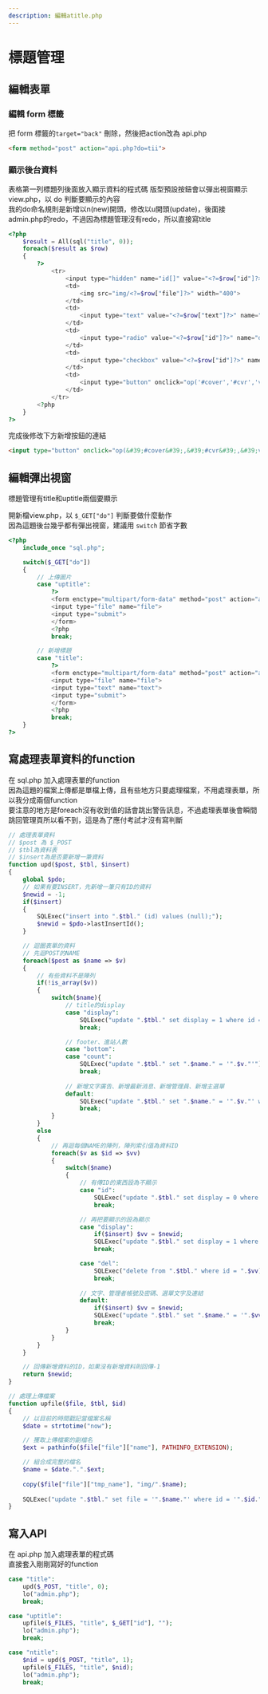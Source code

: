 ```yaml
---
description: 編輯atitle.php
---
```


# 標題管理

## 編輯表單

### 編輯 form 標籤

把 form 標籤的`target="back"` 刪除，然後把action改為 api.php

```html
<form method="post" action="api.php?do=tii">
```

### 顯示後台資料

表格第一列標題列後面放入顯示資料的程式碼
版型預設按鈕會以彈出視窗顯示 view.php，以 do 判斷要顯示的內容  
我的do命名規則是新增以n(new)開頭，修改以u開頭(update)，後面接admin.php的redo，不過因為標題管理沒有redo，所以直接寫title
```php
<?php
	$result = All(sql("title", 0));
	foreach($result as $row)
	{
		?>
			<tr>
				<input type="hidden" name="id[]" value="<?=$row["id"]?>">
				<td>
					<img src="img/<?=$row["file"]?>" width="400">
				</td>
				<td>
					<input type="text" value="<?=$row["text"]?>" name="text[<?=$row["id"]?>]">
				</td>
				<td>
					<input type="radio" value="<?=$row["id"]?>" name="display" <?=($row["display"])?"checked":""?>>
				</td>
				<td>
					<input type="checkbox" value="<?=$row["id"]?>" name="del[]">
				</td>
				<td>
					<input type="button" onclick="op('#cover','#cvr','view.php?do=uptitle&id=<?=$row["id"]?>')" value="更新圖片">
				</td>
			</tr>
		<?php
	}
?>
```
完成後修改下方新增按鈕的連結  

```html
<input type="button" onclick="op(&#39;#cover&#39;,&#39;#cvr&#39;,&#39;view.php?do=ntitle&#39;)" value="新增網站標題圖片">
```

## 編輯彈出視窗
標題管理有title和uptitle兩個要顯示

開新檔view.php，以 `$_GET["do"]` 判斷要做什麼動作  
因為這題後台幾乎都有彈出視窗，建議用 `switch` 節省字數

```php
<?php
	include_once "sql.php";

	switch($_GET["do"])
	{
		// 上傳圖片
		case "uptitle":
			?>
			<form enctype="multipart/form-data" method="post" action="api.php?do=uptitle&id=<?=$_GET["id"]?>">
			<input type="file" name="file">
			<input type="submit">
			</form>
			<?php
			break;

		// 新增標題
		case "title":
			?>
			<form enctype="multipart/form-data" method="post" action="api.php?do=ntitle">
			<input type="file" name="file">
			<input type="text" name="text">
			<input type="submit">
			</form>
			<?php
			break;
	}
?>
```

## 寫處理表單資料的function

在 sql.php 加入處理表單的function  
因為這題的檔案上傳都是單檔上傳，且有些地方只要處理檔案，不用處理表單，所以我分成兩個function  
要注意的地方是foreach沒有收到值的話會跳出警告訊息，不過處理表單後會瞬間跳回管理頁所以看不到，這是為了應付考試才沒有寫判斷
```php
// 處理表單資料
// $post 為 $_POST
// $tbl為資料表
// $insert為是否要新增一筆資料
function upd($post, $tbl, $insert)
{
	global $pdo; 
	// 如果有要INSERT，先新增一筆只有ID的資料
	$newid = -1;
	if($insert)	
	{
		SQLExec("insert into ".$tbl." (id) values (null);");	
		$newid = $pdo->lastInsertId();
	}

	// 迴圈表單的資料
	// 先迴POST的NAME
	foreach($post as $name => $v)
	{
		// 有些資料不是陣列
		if(!is_array($v))
		{
			switch($name){
				// title的display
				case "display":
					SQLExec("update ".$tbl." set display = 1 where id = ".$v);
					break;

				// footer、進站人數
				case "bottom":
				case "count":
					SQLExec("update ".$tbl." set ".$name." = '".$v."'");
					break;
				
				// 新增文字廣告、新增最新消息、新增管理員、新增主選單
				default:
					SQLExec("update ".$tbl." set ".$name." = '".$v."' where id = ".$newid);
					break;
			}
		}
		else
		{
			// 再迴每個NAME的陣列，陣列索引值為資料ID
			foreach($v as $id => $vv)
			{
				switch($name)
				{
					// 有傳ID的東西設為不顯示
					case "id":
						SQLExec("update ".$tbl." set display = 0 where id = ".$vv);
						break;

					// 再把要顯示的設為顯示
					case "display":
						if($insert) $vv = $newid;
						SQLExec("update ".$tbl." set display = 1 where id = ".$vv);
						break;

					case "del":
						SQLExec("delete from ".$tbl." where id = ".$vv);
						break;
					
					// 文字、管理者帳號及密碼、選單文字及連結
					default:
						if($insert) $vv = $newid;
						SQLExec("update ".$tbl." set ".$name." = '".$vv."' where id = ".$id);
						break;					
				}
			}
		}
	}

	// 回傳新增資料的ID，如果沒有新增資料則回傳-1
	return $newid;
}

// 處理上傳檔案
function upfile($file, $tbl, $id)
{
	// 以目前的時間戳記當檔案名稱
	$date = strtotime("now");

	// 獲取上傳檔案的副檔名
	$ext = pathinfo($file["file"]["name"], PATHINFO_EXTENSION);

	// 組合成完整的檔名
	$name = $date.".".$ext;
	
	copy($file["file"]["tmp_name"], "img/".$name);
	
	SQLExec("update ".$tbl." set file = '".$name."' where id = '".$id."'");
}
```

## 寫入API
在 api.php 加入處理表單的程式碼  
直接套入剛剛寫好的function
```php
case "title":
	upd($_POST, "title", 0);
	lo("admin.php");
	break;

case "uptitle":
	upfile($_FILES, "title", $_GET["id"], "");
	lo("admin.php");
	break;

case "ntitle":
	$nid = upd($_POST, "title", 1);
	upfile($_FILES, "title", $nid);
	lo("admin.php");
	break;
```